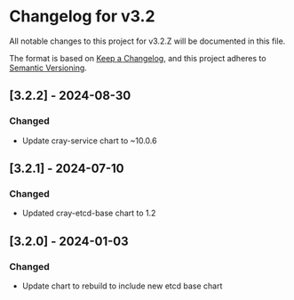 # Changelog for v3.2

All notable changes to this project for v3.2.Z will be documented in this file.

The format is based on [Keep a Changelog](https://keepachangelog.com/en/1.0.0/),
and this project adheres to [Semantic Versioning](https://semver.org/spec/v2.0.0.html).

## [3.2.2] - 2024-08-30

### Changed

- Update cray-service chart to ~10.0.6

## [3.2.1] - 2024-07-10

### Changed

- Updated cray-etcd-base chart to 1.2

## [3.2.0] - 2024-01-03

### Changed

- Update chart to rebuild to include new etcd base chart
